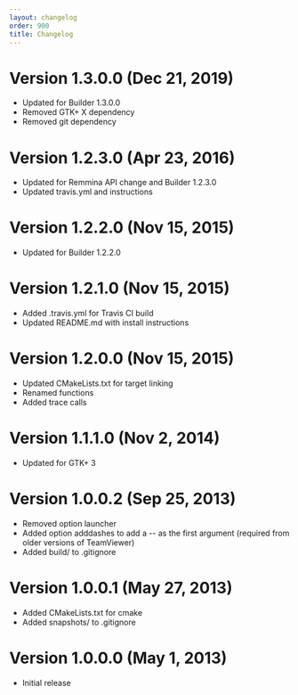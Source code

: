 ```yaml
---
layout: changelog
order: 900
title: Changelog
---
```

# Version 1.3.0.0 (Dec 21, 2019)

* Updated for Builder 1.3.0.0
* Removed GTK+ X dependency
* Removed git dependency

# Version 1.2.3.0 (Apr 23, 2016)

* Updated for Remmina API change and Builder 1.2.3.0
* Updated travis.yml and instructions

# Version 1.2.2.0 (Nov 15, 2015)

* Updated for Builder 1.2.2.0

# Version 1.2.1.0 (Nov 15, 2015)

* Added .travis.yml for Travis CI build
* Updated README.md with install instructions

# Version 1.2.0.0 (Nov 15, 2015)

* Updated CMakeLists.txt for target linking
* Renamed functions
* Added trace calls

# Version 1.1.1.0 (Nov 2, 2014)

* Updated for GTK+ 3

# Version 1.0.0.2 (Sep 25, 2013)

* Removed option launcher
* Added option adddashes to add a -- as the first argument (required from older
  versions of TeamViewer)
* Added build/ to .gitignore

# Version 1.0.0.1 (May 27, 2013)

* Added CMakeLists.txt for cmake
* Added snapshots/ to .gitignore

# Version 1.0.0.0 (May 1, 2013)

* Initial release
